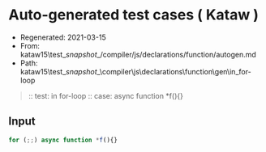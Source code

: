 # Auto-generated test cases ( Kataw )
- Regenerated: 2021-03-15
- From: kataw15\test\__snapshot__/compiler/js/declarations/function/autogen.md
- Path: kataw15\test\__snapshot__\compiler\js\declarations\function\gen\in_for-loop
> :: test: in for-loop
> :: case: async function *f(){}
## Input

`````js
for (;;) async function *f(){}
`````
